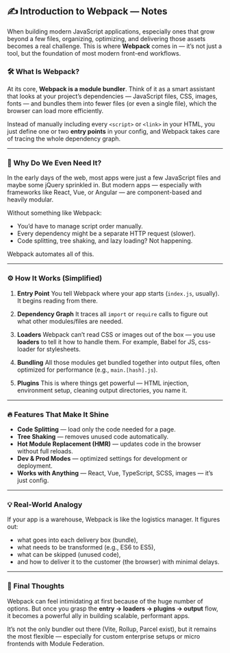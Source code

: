 
## ✍️ Introduction to Webpack — Notes

When building modern JavaScript applications, especially ones that grow beyond a few files, organizing, optimizing, and delivering those assets becomes a real challenge. This is where **Webpack** comes in — it’s not just a tool, but the foundation of most modern front-end workflows.

### 🛠️ What Is Webpack?

At its core, **Webpack is a module bundler**. Think of it as a smart assistant that looks at your project’s dependencies — JavaScript files, CSS, images, fonts — and bundles them into fewer files (or even a single file), which the browser can load more efficiently.

Instead of manually including every `<script>` or `<link>` in your HTML, you just define one or two **entry points** in your config, and Webpack takes care of tracing the whole dependency graph.

---

### 🤔 Why Do We Even Need It?

In the early days of the web, most apps were just a few JavaScript files and maybe some jQuery sprinkled in. But modern apps — especially with frameworks like React, Vue, or Angular — are component-based and heavily modular.

Without something like Webpack:

* You’d have to manage script order manually.
* Every dependency might be a separate HTTP request (slower).
* Code splitting, tree shaking, and lazy loading? Not happening.

Webpack automates all of this.

---

### ⚙️ How It Works (Simplified)

1. **Entry Point**
   You tell Webpack where your app starts (`index.js`, usually). It begins reading from there.

2. **Dependency Graph**
   It traces all `import` or `require` calls to figure out what other modules/files are needed.

3. **Loaders**
   Webpack can’t read CSS or images out of the box — you use **loaders** to tell it how to handle them. For example, Babel for JS, css-loader for stylesheets.

4. **Bundling**
   All those modules get bundled together into output files, often optimized for performance (e.g., `main.[hash].js`).

5. **Plugins**
   This is where things get powerful — HTML injection, environment setup, cleaning output directories, you name it.

---

### 🔥 Features That Make It Shine

* **Code Splitting** — load only the code needed for a page.
* **Tree Shaking** — removes unused code automatically.
* **Hot Module Replacement (HMR)** — updates code in the browser without full reloads.
* **Dev & Prod Modes** — optimized settings for development or deployment.
* **Works with Anything** — React, Vue, TypeScript, SCSS, images — it’s just config.

---

### 💡 Real-World Analogy

If your app is a warehouse, Webpack is like the logistics manager. It figures out:

* what goes into each delivery box (bundle),
* what needs to be transformed (e.g., ES6 to ES5),
* what can be skipped (unused code),
* and how to deliver it to the customer (the browser) with minimal delays.

---

### 🧠 Final Thoughts

Webpack can feel intimidating at first because of the huge number of options. But once you grasp the **entry → loaders → plugins → output** flow, it becomes a powerful ally in building scalable, performant apps.

It’s not the only bundler out there (Vite, Rollup, Parcel exist), but it remains the most flexible — especially for custom enterprise setups or micro frontends with Module Federation.

